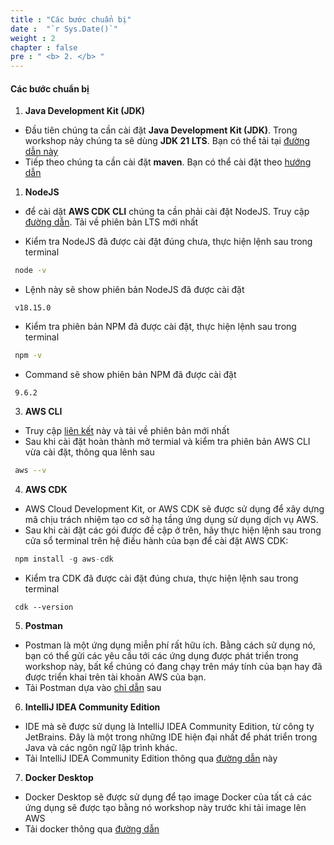 ```yaml
---
title : "Các bước chuẩn bị"
date :  "`r Sys.Date()`" 
weight : 2 
chapter : false
pre : " <b> 2. </b> "
---
```


#### Các bước chuẩn bị


1.  **Java Development Kit (JDK)**
-  Đầu tiên chúng ta cần cài đặt **Java Development Kit (JDK)**. Trong workshop nảy chúng ta sẽ dùng **JDK 21 LTS**. Bạn có thể tải tại [đường dẫn này](https://www.oracle.com/java/technologies/downloads/#java21)
-  Tiếp theo chúng ta cần cài đặt **maven**. Bạn có thể cài đặt theo [hướng dẫn](https://maven.apache.org/install.html)

1. **NodeJS**
- để cài dặt **AWS CDK CLI** chúng ta cần phải cài đặt NodeJS. Truy cập [đường dẫn](https://nodejs.org/en/download/). Tải về phiên bản LTS mới nhất
  
- Kiểm tra NodeJS đã được cài đặt đúng chưa, thực hiện lệnh sau trong terminal

```bash
 node -v
```

- Lệnh này sẽ show phiên bản NodeJS đã được cài đặt
  
```
 v18.15.0
```

- Kiểm tra phiên bản NPM đã được cài đặt, thực hiện lệnh sau trong terminal

```bash
 npm -v
```

- Command sẽ show phiên bản NPM đã được cài đặt

```
 9.6.2
```

3. **AWS CLI**
- Truy cập [liên kết](https://aws.amazon.com/vi/cli/) này và tải về phiên bản mới nhất
- Sau khi cài đặt hoàn thành mở termial và kiểm tra phiên bản AWS CLI vừa cài đặt, thông qua lênh sau
  
```bash
 aws --v
```

4. **AWS CDK**
- AWS Cloud Development Kit, or AWS CDK sẽ được sử dụng để xây dựng mã chịu trách nhiệm tạo
cơ sở hạ tầng ứng dụng sử dụng dịch vụ AWS.
- Sau khi cài đặt các gói được đề cập ở trên, hãy thực hiện lệnh sau trong cửa sổ terminal trên hệ điều hành của bạn để cài đặt AWS CDK:

```js
 npm install -g aws-cdk
```

  - Kiểm tra CDK đã được cài đặt đúng chưa, thực hiện lệnh sau trong terminal

```
 cdk --version
```

5. **Postman**
- Postman là một ứng dụng miễn phí rất hữu ích. Bằng cách sử dụng nó, bạn có thể gửi các yêu cầu tới các ứng dụng được phát triển trong workshop này, bất kể chúng có đang chạy trên máy tính của bạn hay đã được triển khai trên tài khoản AWS của bạn.
- Tải Postman dựa vào [chỉ dẫn](https://www.postman.com/) sau

6. **IntelliJ IDEA Community Edition**

- IDE mà sẽ được sử dụng là IntelliJ IDEA Community Edition, từ công ty JetBrains. Đây là một trong những IDE hiện đại nhất để phát triển trong Java và các ngôn ngữ lập trình khác.
- Tải IntelliJ IDEA Community Edition thông qua [đường dẫn](https://www.jetbrains.com/idea/download/?section=mac) này 

7. **Docker Desktop** 
- Docker Desktop sẽ được sử dụng để tạo image Docker của tất cả các ứng dụng sẽ được tạo bằng nó
workshop này trước khi tải image lên AWS
- Tải docker thông qua [đường dẫn](https://www.docker.com/products/docker-desktop/)

